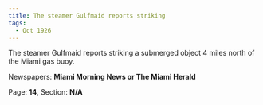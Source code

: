 ```yaml
---  
title: The steamer Gulfmaid reports striking  
tags:  
  - Oct 1926  
---  
```

  
The steamer Gulfmaid reports striking a submerged object 4 miles north of the Miami gas buoy.  
  
Newspapers: **Miami Morning News or The Miami Herald**  
  
Page: **14**, Section: **N/A** 
